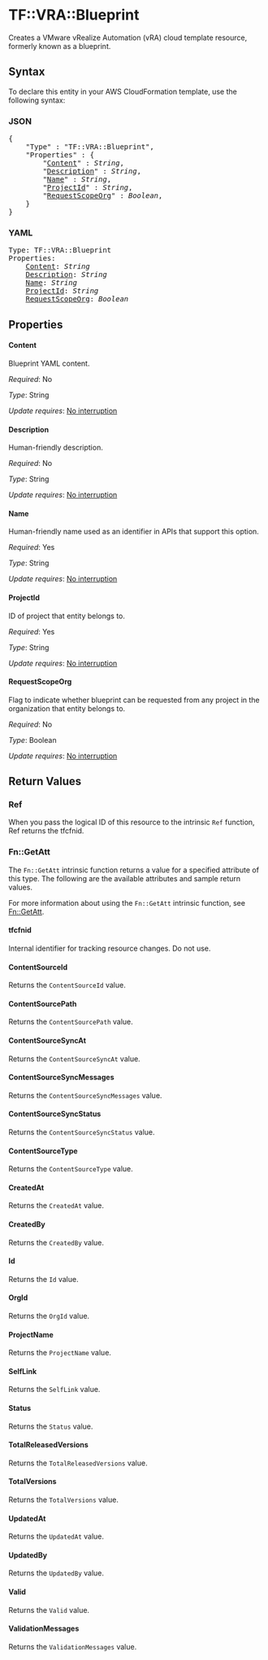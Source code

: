 # TF::VRA::Blueprint

Creates a VMware vRealize Automation (vRA) cloud template resource, formerly known as a blueprint.

## Syntax

To declare this entity in your AWS CloudFormation template, use the following syntax:

### JSON

<pre>
{
    "Type" : "TF::VRA::Blueprint",
    "Properties" : {
        "<a href="#content" title="Content">Content</a>" : <i>String</i>,
        "<a href="#description" title="Description">Description</a>" : <i>String</i>,
        "<a href="#name" title="Name">Name</a>" : <i>String</i>,
        "<a href="#projectid" title="ProjectId">ProjectId</a>" : <i>String</i>,
        "<a href="#requestscopeorg" title="RequestScopeOrg">RequestScopeOrg</a>" : <i>Boolean</i>,
    }
}
</pre>

### YAML

<pre>
Type: TF::VRA::Blueprint
Properties:
    <a href="#content" title="Content">Content</a>: <i>String</i>
    <a href="#description" title="Description">Description</a>: <i>String</i>
    <a href="#name" title="Name">Name</a>: <i>String</i>
    <a href="#projectid" title="ProjectId">ProjectId</a>: <i>String</i>
    <a href="#requestscopeorg" title="RequestScopeOrg">RequestScopeOrg</a>: <i>Boolean</i>
</pre>

## Properties

#### Content

Blueprint YAML content.

_Required_: No

_Type_: String

_Update requires_: [No interruption](https://docs.aws.amazon.com/AWSCloudFormation/latest/UserGuide/using-cfn-updating-stacks-update-behaviors.html#update-no-interrupt)

#### Description

Human-friendly description.

_Required_: No

_Type_: String

_Update requires_: [No interruption](https://docs.aws.amazon.com/AWSCloudFormation/latest/UserGuide/using-cfn-updating-stacks-update-behaviors.html#update-no-interrupt)

#### Name

Human-friendly name used as an identifier in APIs that support this option.

_Required_: Yes

_Type_: String

_Update requires_: [No interruption](https://docs.aws.amazon.com/AWSCloudFormation/latest/UserGuide/using-cfn-updating-stacks-update-behaviors.html#update-no-interrupt)

#### ProjectId

ID of project that entity belongs to.

_Required_: Yes

_Type_: String

_Update requires_: [No interruption](https://docs.aws.amazon.com/AWSCloudFormation/latest/UserGuide/using-cfn-updating-stacks-update-behaviors.html#update-no-interrupt)

#### RequestScopeOrg

Flag to indicate whether blueprint can be requested from any project in the organization that entity belongs to.

_Required_: No

_Type_: Boolean

_Update requires_: [No interruption](https://docs.aws.amazon.com/AWSCloudFormation/latest/UserGuide/using-cfn-updating-stacks-update-behaviors.html#update-no-interrupt)

## Return Values

### Ref

When you pass the logical ID of this resource to the intrinsic `Ref` function, Ref returns the tfcfnid.

### Fn::GetAtt

The `Fn::GetAtt` intrinsic function returns a value for a specified attribute of this type. The following are the available attributes and sample return values.

For more information about using the `Fn::GetAtt` intrinsic function, see [Fn::GetAtt](https://docs.aws.amazon.com/AWSCloudFormation/latest/UserGuide/intrinsic-function-reference-getatt.html).

#### tfcfnid

Internal identifier for tracking resource changes. Do not use.

#### ContentSourceId

Returns the <code>ContentSourceId</code> value.

#### ContentSourcePath

Returns the <code>ContentSourcePath</code> value.

#### ContentSourceSyncAt

Returns the <code>ContentSourceSyncAt</code> value.

#### ContentSourceSyncMessages

Returns the <code>ContentSourceSyncMessages</code> value.

#### ContentSourceSyncStatus

Returns the <code>ContentSourceSyncStatus</code> value.

#### ContentSourceType

Returns the <code>ContentSourceType</code> value.

#### CreatedAt

Returns the <code>CreatedAt</code> value.

#### CreatedBy

Returns the <code>CreatedBy</code> value.

#### Id

Returns the <code>Id</code> value.

#### OrgId

Returns the <code>OrgId</code> value.

#### ProjectName

Returns the <code>ProjectName</code> value.

#### SelfLink

Returns the <code>SelfLink</code> value.

#### Status

Returns the <code>Status</code> value.

#### TotalReleasedVersions

Returns the <code>TotalReleasedVersions</code> value.

#### TotalVersions

Returns the <code>TotalVersions</code> value.

#### UpdatedAt

Returns the <code>UpdatedAt</code> value.

#### UpdatedBy

Returns the <code>UpdatedBy</code> value.

#### Valid

Returns the <code>Valid</code> value.

#### ValidationMessages

Returns the <code>ValidationMessages</code> value.

